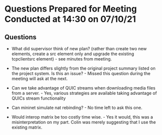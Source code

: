 # Questions Prepared for Meeting Conducted at 14:30 on 07/10/21

## Questions

* What did supervisor think of new plan? (rather than create two new elements, create a src element only and upgrade the existing tcpclientsrc element) - see minutes from meeting.
* The new plan differs slightly from the original project summary listed on the project system. Is this an issue? - Missed this question during the meeting will ask at the next.
* Can we take advantage of QUIC streams when downloading media files from a server. - Yes, various strategies are available taking advantage of QUICs stream functionality
* Can mininet simulate nat rebinding? - No time left to ask this one.

* Would interop matrix be too costly time wise. - Yes it would, this was a misinterpretation on my part. Colin was merely suggesting that I use the existing matrix.